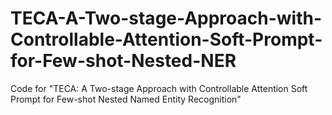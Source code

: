 # TECA-A-Two-stage-Approach-with-Controllable-Attention-Soft-Prompt-for-Few-shot-Nested-NER
Code for "TECA: A Two-stage Approach with Controllable Attention Soft Prompt for Few-shot Nested Named Entity Recognition"
